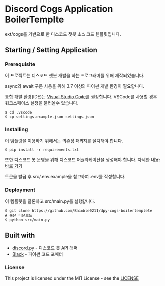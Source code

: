 # Discord Cogs Application BoilerTemplte
ext/cogs를 기반으로 한 디스코드 챗봇 소스 코드 템플릿입니다.

## Starting / Setting Application

### Prerequisite
이 프로젝트는 디스코드 챗봇 개발을 하는 프로그래머를 위해 제작되었습니다.

async와 await 구문 사용을 위해 3.7 이상의 파이썬 개발 환경이 필요합니다.

통합 개발 환경(IDE)는 [Visual Studio Code](https://code.visualstudio.com)를 권장합니다.
VSCode를 사용할 경우 워크스페이스 설정을 불러올수 있습니다.

```
$ cd .vscode
$ cp settings.example.json settings.json
```

### Installing
이 템플릿을 이용하기 위해서는 의존성 패키지를 설치해야 합니다.

```
$ pip install -r requirements.txt
```

또한 디스코드 봇 운영을 위해 디스코드 어플리케이션을 생성해야 합니다.
자세한 내용: [바로 가기](https://blog.naver.com/bainble0211/221955506407)

토큰을 발급 후 src/.env.example을 참고하여 .env를 작성합니다.

### Deployment
이 템플릿을 클론하고 src/main.py를 실행합니다.

```
$ git clone https://github.com/Bainble0211/dpy-cogs-boilertemplete
# 혹은 다운로드
$ python src/main.py
```

## Built with
* [discord.py](https://discordpy.readthedocs.io/en/latest/) - 디스코드 봇 API 래퍼
* [Black](https://github.com/psf/black) - 파이썬 코드 포매터

### License
This project is licensed under the MIT License - see the
[LICENSE](https://github.com/Bainble0211/dpy-cogs-boilertemplete/blob/main/LICENSE)

